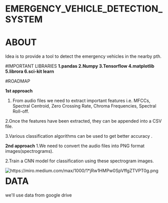 # EMERGENCY_VEHICLE_DETECTION_SYSTEM

# ABOUT
Idea is to provide a tool to detect the emergency vehicles in the nearby pth.

#IMPORTANT LIBRARIES
**1.pandas
  2.Numpy
  3.Tensorflow
  4.matplotlib
  5.librora
  6.sci-kit learn**

#ROADMAP

**1st approach**
1. From audio files we need to extract important features i.e. MFCCs, Spectral Centroid, Zero Crossing Rate, Chroma Frequencies, Spectral Roll-off.

2.Once the features have been extracted, they can be appended into a CSV file.

3.Various classification algorithms can be used to get better accuracy .

**2nd approach**
1.We need to convert the audio files into PNG format images(spectrograms).

2.Train a CNN model for classification using these spectrogram images.

<img src="https://miro.medium.com/max/1000/1*jRw1HMPw0SpVffgZTVPT0g.png"
     alt="https://miro.medium.com/max/1000/1*jRw1HMPw0SpVffgZTVPT0g.png"
     style="float: left; margin-right: 10px;" />

# DATA
we'll use data from google drive

